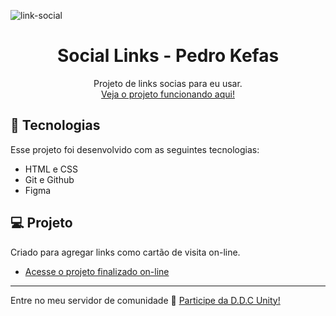 ![link-social](https://github.com/Pedro-Viictor/links-sociais/assets/107973648/034cc406-e902-4c2d-86ba-2022e6872422)




<h1 align="center"> Social Links - Pedro Kefas </h1>

<p align="center">
Projeto de links socias para eu usar. <br/>
<a href="https://pedro-kefas.github.io/links-sociais/">Veja o projeto funcionando aqui!</a>
</p>


## 🚀 Tecnologias

Esse projeto foi desenvolvido com as seguintes tecnologias:

- HTML e CSS
- Git e Github
- Figma

## 💻 Projeto

Criado para agregar links como cartão de visita on-line. 

- [Acesse o projeto finalizado on-line](https://pedro-kefas.github.io/links-sociais/)

---

Entre no meu servidor de comunidade :wave: [Participe da D.D.C Unity!](https://discord.gg/Uk8Qgtwgqs)
